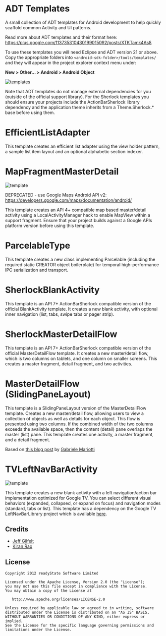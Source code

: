ADT Templates
=============

A small collection of ADT templates for Android development to help quickly scaffold common Activity and UI patterns.

Read more about ADT templates and their format here: https://plus.google.com/113735310430199015092/posts/XTKTamk4As8

To use these templates you will need Eclipse and ADT version 21 or above. Copy the appropriate folders into `<android-sdk-folder>/tools/templates/` and they will appear in the project explorer context menu under:

**New > Other... > Android > Android Object**

![templates](http://jeffgilfelt.com/img/templates.png "templates")

Note that ADT templates do not manage external dependencies for you (outside of the official support library). For the Sherlock templates you should ensure your projects include the ActionBarSherlock library dependency and the application theme inherits from a Theme.Sherlock.* base before using them.

EfficientListAdapter
====================

This template creates an efficient list adapter using the view holder pattern, a sample list item layout and an optional alphabetic section indexer.

MapFragmentMasterDetail
=======================

![template](http://jeffgilfelt.com/img/map_template2.png "template")

DEPRECATED - use Google Maps Android API v2: https://developers.google.com/maps/documentation/android/

This template creates an API 4+ compatible map based master/detail activity using a LocalActivityManager hack to enable MapView within a support fragment. Ensure that your project builds against a Google APIs platform version before using this template.

ParcelableType
==============

This template creates a new class implementing Parcelable (including the required static CREATOR object boilerplate) for temporal high-performance IPC serialization and transport.

SherlockBlankActivity
=====================

This template is an API 7+ ActionBarSherlock compatible version of the official BlankActivity template. It creates a new blank activity, with optional inner navigation (list, tabs, swipe tabs or pager strip).

SherlockMasterDetailFlow
========================

This template is an API 7+ ActionBarSherlock compatible version of the official MasterDetailFlow template. It creates a new master/detail flow, which is two columns on tablets, and one column on smaller screens. This creates a master fragment, detail fragment, and two activities.


MasterDetailFlow (SlidingPaneLayout)
====================================

This template is a SlidingPaneLayout version of the MasterDetailFlow template. Creates a new master/detail flow, allowing users to view a collection of objects as well as details for each object. This flow is presented using two columns. If the combined width of the two columns exceeds the available space, then the content (detail) pane overlaps the master (list) pane. This template creates one activity, a master fragment, and a detail fragment.

Based on [this blog post](http://gmariotti.blogspot.in/2013/05/working-with-slidingpanelayout.html) by [Gabriele Mariotti](https://plus.google.com/114432517923423045208)


TVLeftNavBarActivity
====================

![template](http://jeffgilfelt.com/img/tv_template.png "template")

This template creates a new blank activity with a left navigation/action bar implementation optimized for Google TV. You can select different visual behaviors (expanded, collapsed, or expand on focus) and navigation modes (standard, tabs or list). This template has a dependency on the Google TV LeftNavBarLibrary project which is available [here](http://code.google.com/p/googletv-android-samples/).



Credits
-------

+ [Jeff Gilfelt](https://github.com/jgilfelt)
+ [Kiran Rao](https://github.com/curioustechizen)

License
-------

    Copyright 2012 readyState Software Limited

    Licensed under the Apache License, Version 2.0 (the "License");
    you may not use this file except in compliance with the License.
    You may obtain a copy of the License at

       http://www.apache.org/licenses/LICENSE-2.0

    Unless required by applicable law or agreed to in writing, software
    distributed under the License is distributed on an "AS IS" BASIS,
    WITHOUT WARRANTIES OR CONDITIONS OF ANY KIND, either express or implied.
    See the License for the specific language governing permissions and
    limitations under the License.
